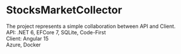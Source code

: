 # StocksMarketCollector
The project represents a simple collaboration between API and Client. <br/>
API: .NET 6, EFCore 7, SQLite, Code-First<br/>
Client: Angular 15<br/>
Azure, Docker

